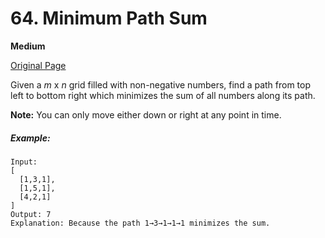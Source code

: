 # 64. Minimum Path Sum

**Medium**

[Original Page](https://leetcode.com/problems/minimum-path-sum/)

Given a _m_ x _n_ grid filled with non-negative numbers, find a path from top left to bottom right which minimizes the sum of all numbers along its path.

__Note:__ You can only move either down or right at any point in time.

##### Example:
```
Input:
[
  [1,3,1],
  [1,5,1],
  [4,2,1]
]
Output: 7
Explanation: Because the path 1→3→1→1→1 minimizes the sum.
```
